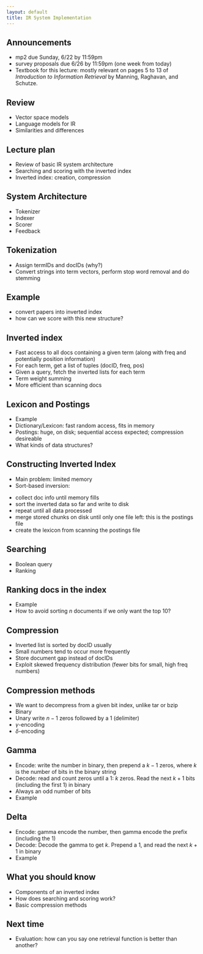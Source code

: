 ```yaml
---
layout: default
title: IR System Implementation
---
```


## Announcements

- mp2 due Sunday, 6/22 by 11:59pm
- survey proposals due 6/26 by 11:59pm (one week from today)
- Textbook for this lecture: mostly relevant on pages 5 to 13 of *Introduction
  to Information Retrieval* by Manning, Raghavan, and Schutze.

## Review

- Vector space models
- Language models for IR
- Similarities and differences

## Lecture plan

- Review of basic IR system architecture
- Searching and scoring with the inverted index
- Inverted index: creation, compression

## System Architecture

- Tokenizer
- Indexer
- Scorer
- Feedback

## Tokenization

- Assign termIDs and docIDs (why?)
- Convert strings into term vectors, perform stop word removal and do stemming

## Example

- convert papers into inverted index
- how can we score with this new structure?

## Inverted index

- Fast access to all docs containing a given term (along with freq and
  potentially position information)
- For each term, get a list of tuples (docID, freq, pos)
- Given a query, fetch the inverted lists for each term
- Term weight summing
- More efficient than scanning docs

## Lexicon and Postings

- Example
- Dictionary/Lexicon: fast random access, fits in memory
- Postings: huge, on disk; sequential access expected; compression desireable
- What kinds of data structures?

## Constructing Inverted Index

- Main problem: limited memory
- Sort-based inversion:
 * collect doc info until memory fills
 * sort the inverted data so far and write to disk
 * repeat until all data processed
 * merge stored chunks on disk until only one file left: this is the postings
   file
 * create the lexicon from scanning the postings file

## Searching

- Boolean query
- Ranking

## Ranking docs in the index

- Example
- How to avoid sorting $n$ documents if we only want the top 10?

## Compression

- Inverted list is sorted by docID usually
- Small numbers tend to occur more frequently
- Store document gap instead of docIDs
- Exploit skewed frequency distribution (fewer bits for small, high freq
  numbers)

## Compression methods

- We want to decompress from a given bit index, unlike tar or bzip
- Binary
- Unary write $n-1$ zeros followed by a 1 (delimiter)
- $\gamma$-encoding
- $\delta$-encoding

## Gamma

- Encode: write the number in binary, then prepend a $k-1$ zeros, where $k$ is
  the number of bits in the binary string
- Decode: read and count zeros until a 1: $k$ zeros. Read the next $k+1$ bits
  (including the first 1) in binary
- Always an odd number of bits
- Example

## Delta

- Encode: gamma encode the number, then gamma encode the prefix (including the
  1)
- Decode: Decode the gamma to get $k$. Prepend a 1, and read the next $k+1$ in
  binary
- Example

## What you should know

- Components of an inverted index
- How does searching and scoring work?
- Basic compression methods

## Next time

- Evaluation: how can you say one retrieval function is better than another?
